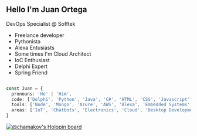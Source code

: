 ## Hello I'm Juan Ortega

DevOps Specialist @ Sofftek
- Freelance developer
- Pythonista
- Alexa Entusiasts
- Some times I'm Cloud Architect
- IoC Enthusiast
- Delphi Expert
- Spring Friend

```TypeScript

const Juan = {
  pronouns: 'He' | 'Him',
  code: ['Delphi', 'Python', 'Java', 'C#', 'HTML', 'CSS', 'Javascript'], 
  tools: ['Node', 'Mongo', 'Azure', 'AWS', 'Alexa', 'Embedded Systems', 'Arduino', 'K8', 'Docker', 'Containers', 'Terraform', 'Packer', 'Gitlab'],
  areas: ['IoT', 'Chatbots', 'Electronics', 'Cloud', 'Desktop Development', 'SOA', 'DevOps']
}

```

[![@chamakov's Holopin board](https://holopin.me/chamakov)](https://holopin.io/@chamakov)
